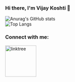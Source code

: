 ### Hi there, I'm Vijay Koshti 👋

![Anurag's GitHub stats](https://github-readme-stats.vercel.app/api?username=absolute-vijju&theme=highcontrast&show_icons=true)<br>
![Top Langs](https://github-readme-stats.vercel.app/api/top-langs/?username=absolute-vijju&layout=compact)


### Connect with me:

<!-- [<img align="left" alt="codeSTACKr.com" width="22px" src="https://raw.githubusercontent.com/iconic/open-iconic/master/svg/globe.svg" />][website]
[<img align="left" alt="codeSTACKr | YouTube" width="22px" src="https://cdn.jsdelivr.net/npm/simple-icons@v3/icons/youtube.svg" />][youtube]
[<img align="left" alt="codeSTACKr | Twitter" width="22px" src="https://cdn.jsdelivr.net/npm/simple-icons@v3/icons/twitter.svg" />][twitter]
[<img align="left" alt="codeSTACKr | LinkedIn" width="22px" src="https://cdn.jsdelivr.net/npm/simple-icons@v3/icons/linkedin.svg" />][linkedin]
[<img align="left" alt="codeSTACKr | Instagram" width="22px" src="https://cdn.jsdelivr.net/npm/simple-icons@v3/icons/instagram.svg" />][instagram] -->
[<img align="left" alt="linktree" width="100px" src="https://logodownload.org/wp-content/uploads/2019/09/linktree-logo.png" />][linktree]

<!-- [website]: https://developer-vijay.blogspot.com/
[twitter]: https://twitter.com/absolute_vijju
[youtube]: https://www.youtube.com/channel/UCPrwSNjV2tSYCId8_0sIRTA
[instagram]: https://instagram.com/absolute_vijju
[linkedin]: https://www.linkedin.com/in/vijay-koshti-55363216b -->
[linktree]: https://linktr.ee/absolute_vijju

<!--
**absolute-vijju/absolute-vijju** is a ✨ _special_ ✨ repository because its `README.md` (this file) appears on your GitHub profile.

Here are some ideas to get you started:

- 🔭 I’m currently working on ...
- 🌱 I’m currently learning ...
- 👯 I’m looking to collaborate on ...
- 🤔 I’m looking for help with ...
- 💬 Ask me about ...
- 📫 How to reach me: ...
- 😄 Pronouns: ...
- ⚡ Fun fact: ...
-->
